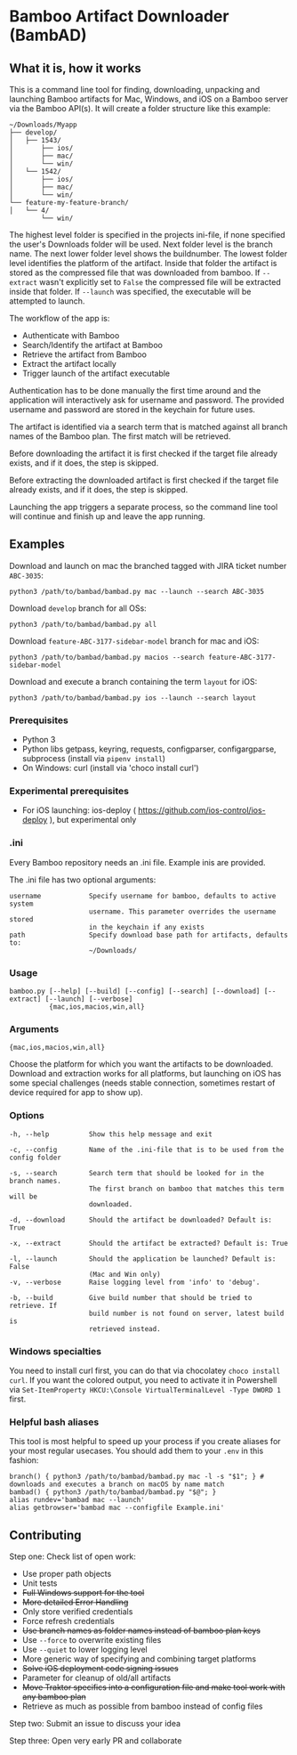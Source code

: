 # Bamboo Artifact Downloader (BambAD)
## What it is, how it works
This is a command line tool for finding, downloading, unpacking and launching Bamboo artifacts for Mac, Windows, and iOS on a Bamboo server via the Bamboo API(s). It will create a folder structure like this example:

```
~/Downloads/Myapp
├── develop/
│   ├── 1543/
│   	├── ios/
│   	├── mac/
│   	└── win/
│   └── 1542/
│   	├── ios/
│   	├── mac/
│   	└── win/
└── feature-my-feature-branch/
│   └── 4/
    	└── win/
```

The highest level folder is specified in the projects ini-file, if none specified the user's Downloads folder will be used. Next folder level is the branch name. The next lower folder level shows the buildnumber. The lowest folder level identifies the platform of the artifact. Inside that folder the artifact is stored as the compressed file that was downloaded from bamboo. If `--extract` wasn't explicitly set to `False` the compressed file will be extracted inside that folder. If `--launch` was specified, the executable will be attempted to launch.

The workflow of the app is:
* Authenticate with Bamboo
* Search/Identify the artifact at Bamboo
* Retrieve the artifact from Bamboo
* Extract the artifact locally
* Trigger launch of the artifact executable

Authentication has to be done manually the first time around and the application will interactively ask for username and password. The provided username and password are stored in the keychain for future uses.

The artifact is identified via a search term that is matched against all branch names of the Bamboo plan. The first match will be retrieved.

Before downloading the artifact it is first checked if the target file already exists, and if it does, the step is skipped.

Before extracting the downloaded artifact is first checked if the target file already exists, and if it does, the step is skipped.

Launching the app triggers a separate process, so the command line tool will continue and finish up and leave the app running.

## Examples
Download and launch on mac the branched tagged with JIRA ticket number `ABC-3035`:

```
python3 /path/to/bambad/bambad.py mac --launch --search ABC-3035
```

Download `develop` branch for all OSs:

```
python3 /path/to/bambad/bambad.py all
```

Download `feature-ABC-3177-sidebar-model` branch for mac and iOS:

```
python3 /path/to/bambad/bambad.py macios --search feature-ABC-3177-sidebar-model
```

Download and execute a branch containing the term `layout` for iOS:

```
python3 /path/to/bambad/bambad.py ios --launch --search layout
```

### Prerequisites
* Python 3
* Python libs getpass, keyring, requests, configparser, configargparse, subprocess (install via `pipenv install`)
* On Windows: curl (install via 'choco install curl')

### Experimental prerequisites
* For iOS launching: ios-deploy ( https://github.com/ios-control/ios-deploy ), but experimental only

### .ini
Every Bamboo repository needs an .ini file. Example inis are provided.

The .ini file has two optional arguments:
```
username            Specify username for bamboo, defaults to active system
                    username. This parameter overrides the username stored
                    in the keychain if any exists
path                Specify download base path for artifacts, defaults to:
                    ~/Downloads/
```


### Usage
```
bamboo.py [--help] [--build] [--config] [--search] [--download] [--extract] [--launch] [--verbose]
		  {mac,ios,macios,win,all}
```

### Arguments
```
{mac,ios,macios,win,all}
```

Choose the platform for which you want the artifacts to be downloaded. Download and extraction works for all platforms, but launching on iOS has some special challenges (needs stable connection, sometimes restart of device required for app to show up).

### Options

```
-h, --help          Show this help message and exit

-c, --config        Name of the .ini-file that is to be used from the config folder

-s, --search        Search term that should be looked for in the branch names.
                    The first branch on bamboo that matches this term will be
                    downloaded.

-d, --download      Should the artifact be downloaded? Default is: True

-x, --extract       Should the artifact be extracted? Default is: True

-l, --launch        Should the application be launched? Default is: False
                    (Mac and Win only)
-v, --verbose       Raise logging level from 'info' to 'debug'.

-b, --build         Give build number that should be tried to retrieve. If
                    build number is not found on server, latest build is
                    retrieved instead.
```

### Windows specialties
You need to install curl first, you can do that via chocolatey `choco install curl`.
If you want the colored output, you need to activate it in Powershell via `Set-ItemProperty HKCU:\Console VirtualTerminalLevel -Type DWORD 1` first.

### Helpful bash aliases

This tool is most helpful to speed up your process if you create aliases for your most regular usecases. You should add them to your `.env` in this fashion:
```
branch() { python3 /path/to/bambad/bambad.py mac -l -s "$1"; } # downloads and executes a branch on macOS by name match
bambad() { python3 /path/to/bambad/bambad.py "$@"; }
alias rundev='bambad mac --launch'
alias getbrowser='bambad mac --configfile Example.ini'
```

## Contributing

Step one: Check list of open work:

* Use proper path objects
* Unit tests
* ~~Full Windows support for the tool~~
* ~~More detailed Error Handling~~
* Only store verified credentials
* Force refresh credentials
* ~~Use branch names as folder names instead of bamboo plan keys~~
* Use `--force` to overwrite existing files
* Use `--quiet` to lower logging level
* More generic way of specifying and combining target platforms
* ~~Solve iOS deployment code signing issues~~
* Parameter for cleanup of old/all artifacts
* ~~Move Traktor specifics into a configuration file and make tool work with any bamboo plan~~
* Retrieve as much as possible from bamboo instead of config files


Step two: Submit an issue to discuss your idea

Step three: Open very early PR and collaborate
